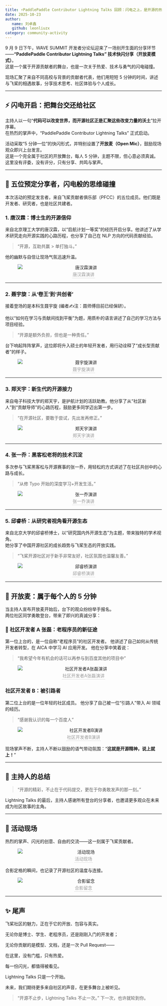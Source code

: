 ```yaml
---
title: ⚡️PaddlePaddle Contributor Lightning Talks 回顾：闪电之上，是开源的热与光
date: 2025-10-23
author:
   name: 刘卓鑫
   github: leonliuzx
category: community-activity
---
```


<style>
figure {
   text-align: center;
}
figcaption {
   color: orange;
   border-bottom: 1px solid #d9d9d9;
   display: inline-block;
   color: #999;
   padding: 2px;
}
</style>

9 月 9 日下午，WAVE SUMMIT 开发者分论坛迎来了一场别开生面的分享环节——**“PaddlePaddle Contributor Lightning Talks” 技术快闪分享（开放麦模式）**。  
这是一个属于开源贡献者的舞台，也是一次关于热爱、技术与勇气的闪电碰撞。

现场汇聚了来自不同高校与背景的贡献者代表，他们用短短 5 分钟的时间，讲述与飞桨的相遇故事，分享技术思考、社区体验与个人成长。

<!-- more -->

---

## ⚡️ 闪电开启：把舞台交还给社区

主持人以一句“**代码可以改变世界，而开源社区正是汇聚这些改变力量的沃土**”拉开序幕。  
在热烈的掌声中，“PaddlePaddle Contributor Lightning Talks” 正式启动。

活动采取“5 分钟一位”的快闪形式，并特别设置了**开放麦（Open Mic）**，鼓励现场观众即兴上台发言。  
这是一个完全属于社区的开放舞台，每人 5 分钟，主题不限，但心意必须真诚。这里没有评委，没有评分，只有分享、共鸣与掌声。

---

## 🌟 五位预定分享者，闪电般的思维碰撞

本次活动的预定发言者，来自飞桨贡献者俱乐部（PFCC）的五位成员。他们既是开发者、研究者，也是社区共建者。

### 1. 唐汉霖：博士生的开源信仰

来自北京理工大学的唐汉霖，以“启航计划一等奖”的经历开启分享。他讲述了从学术研究走向开源实践的心路历程，也分享了自己在 NLP 方向的代码贡献经验。

> “开源，互助共赢 > 单打独斗。”

他的幽默与自信让现场气氛迅速升温。

<figure style="text-align: center;">
  <img src="../images/lightning-talks/tanghanlin.jpg" alt="唐汉霖演讲" 
       style="display: block; margin: 0 auto; max-width: 450px; max-height: 500px; object-fit: contain;">
  <figcaption>唐汉霖演讲</figcaption>
</figure>

---

### 2. 聂宇旋：从‘卷王’到‘共创者’

接着登场的是本科生聂宇旋 (编者✍️注：聂师傅目前已经保研）。

他以“如何在学习与贡献间找到平衡”为题，用质朴的语言讲述了自己的学习方法与项目经验。

> “开源是额外负担，但也是一种责任。”

台下响起阵阵掌声，这位即将升入硕士的年轻开发者，用行动诠释了“成长型贡献者”的样子。

<figure style="text-align: center;">
  <img src="../images/lightning-talks/nieyuxuan.jpg" alt="聂宇旋演讲" 
       style="display: block; margin: 0 auto; max-width: 450px; max-height: 500px; object-fit: contain;">
  <figcaption>聂宇旋演讲</figcaption>
</figure>

---

### 3. 郑天宇：新生代的开源接力

来自电子科技大学的郑天宇，是护航计划的活跃助教。他分享了从“社区新人”到“贡献导师”的心路历程，鼓励更多同学迈出第一步。

> “在开源社区，要敢于尝试，先出发再修正。”

<figure style="text-align: center;">
  <img src="../images/lightning-talks/zhengtianyu.jpg" alt="郑天宇演讲" 
       style="display: block; margin: 0 auto; max-width: 450px; max-height: 500px; object-fit: contain;">
  <figcaption>郑天宇演讲</figcaption>
</figure>

---

### 4. 张一乔：黑客松老将的技术沉淀

多次参与飞桨黑客松与开源赛事的张一乔，用轻松的方式讲述了在社区共创中的心路与成长。

> “从修 Typo 开始的深度学习+开发生活。”

<figure style="text-align: center;">
  <img src="../images/lightning-talks/zhangyiqiao.jpg" alt="张一乔演讲" 
       style="display: block; margin: 0 auto; max-width: 450px; max-height: 500px; object-fit: contain;">
  <figcaption>张一乔演讲</figcaption>
</figure>

---

### 5. 邱睿桥：从研究者视角看开源生态

来自北京大学的邱睿桥博士，以“研究国内外开源生态”为主题，带来独特的学术视角。  
她分享了中国开源社区的成长趋势与飞桨生态的开放实践。

> “飞桨开源社区对于新手非常友好，社区氛围也温馨友善。”

<figure style="text-align: center;">
  <img src="../images/lightning-talks/qiuruiqiao.jpg" alt="邱睿桥演讲" 
       style="display: block; margin: 0 auto; max-width: 450px; max-height: 500px; object-fit: contain;">
  <figcaption>邱睿桥演讲</figcaption>
</figure>

---

## 🎤 开放麦：属于每个人的 5 分钟

当主持人宣布开放麦开始后，台下的观众纷纷举手报名。  
两位社区同学勇敢登台，带来了即兴的真诚分享：

### 🌱 社区开发者 A 张磊：老程序员的新征途

第一位上台的，是一位自称“老程序员”的社区开发者。
他讲述了自己如何从传统开发者转型，在 AICA 中学习 AI 应用开发。
他在分享中笑着说：

> “我希望今年有机会的话可以再参与到百度其他的项目中”

<figure style="text-align: center;">
  <img src="../images/lightning-talks/ContributorA.jpg" alt="社区开发者A张磊演讲" 
       style="display: block; margin: 0 auto; max-width: 450px; max-height: 500px; object-fit: contain;">
  <figcaption>社区开发者A张磊演讲</figcaption>
</figure>

### 社区开发者 B：被引路者

第二位上台的是一位年轻的社区成员。
他分享了自己被一位“引路人”带入 AI 领域的经历。

> “感谢我认识的每一个百度人”

<figure style="text-align: center;">
  <img src="../images/lightning-talks/ContributorB.jpg" alt="社区开发者B演讲" 
       style="display: block; margin: 0 auto; max-width: 450px; max-height: 500px; object-fit: contain;">
  <figcaption>社区开发者B演讲</figcaption>
</figure>

现场掌声不断，主持人不断以鼓励的语气带动氛围：“**这就是开源精神，说上就上！**”

---

## 💬 主持人的总结

> “开源的精彩，不止在于代码提交，更在于你勇敢发声的那一刻。”

Lightning Talks 的最后，主持人感谢所有登台的分享者，也邀请更多观众在未来成为社区故事的主角。

---

## 📸 活动现场

热烈的掌声、闪光的创意、自由的交流——这一刻属于飞桨贡献者。

<figure style="text-align: center;">
  <img src="../images/lightning-talks/stage.jpg" alt="活动现场" 
       style="display: block; margin: 0 auto; max-width: 450px; max-height: 500px; object-fit: contain;">
  <figcaption>活动现场</figcaption>
</figure>

合影定格的瞬间，也记录了开源社区的温度与连接。

<figure style="text-align: center;">
  <img src="../images/lightning-talks/group.jpg" alt="合影留念" 
       style="display: block; margin: 0 auto; max-width: 450px; max-height: 500px; object-fit: contain;">
  <figcaption>合影留念</figcaption>
</figure>

---

## ✨ 尾声

飞桨社区的魅力，正在于它的开放、包容与真实。

无论你是博士、学生、老程序员，还是刚刚入门的开发者；

无论你贡献的是模型、文档，还是一次 Pull Request——

在这里，没有门槛，只有热爱。

每一份闪光，都值得被看见。

Lightning Talks 只是一个开始。

未来，我们期待更多来自社区的声音，在更多舞台上被听见。

> “开源不止步，Lightning Talks 不止一次。”
> 下一次，也许就轮到你。
